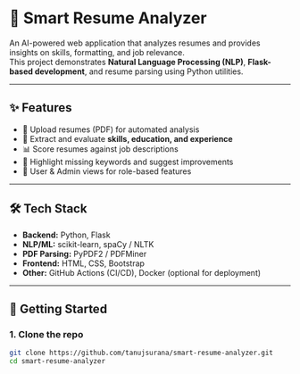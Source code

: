 # 📝 Smart Resume Analyzer

An AI-powered web application that analyzes resumes and provides insights on skills, formatting, and job relevance.  
This project demonstrates **Natural Language Processing (NLP)**, **Flask-based development**, and resume parsing using Python utilities.

---

## ✨ Features
- 📄 Upload resumes (PDF) for automated analysis  
- 🧠 Extract and evaluate **skills, education, and experience**  
- 📊 Score resumes against job descriptions  
- 🔑 Highlight missing keywords and suggest improvements  
- 👤 User & Admin views for role-based features  

---

## 🛠 Tech Stack
- **Backend:** Python, Flask  
- **NLP/ML:** scikit-learn, spaCy / NLTK  
- **PDF Parsing:** PyPDF2 / PDFMiner  
- **Frontend:** HTML, CSS, Bootstrap  
- **Other:** GitHub Actions (CI/CD), Docker (optional for deployment)  

---

## 🚀 Getting Started

### 1. Clone the repo
```bash
git clone https://github.com/tanujsurana/smart-resume-analyzer.git
cd smart-resume-analyzer
